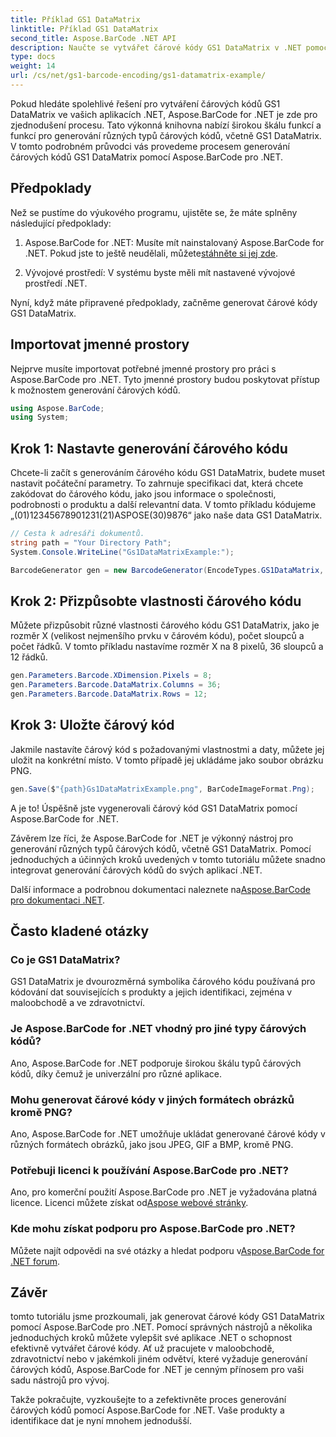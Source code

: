 ```yaml
---
title: Příklad GS1 DataMatrix
linktitle: Příklad GS1 DataMatrix
second_title: Aspose.BarCode .NET API
description: Naučte se vytvářet čárové kódy GS1 DataMatrix v .NET pomocí Aspose.BarCode. Generujte čárové kódy snadno a efektivně v několika krocích.
type: docs
weight: 14
url: /cs/net/gs1-barcode-encoding/gs1-datamatrix-example/
---
```


Pokud hledáte spolehlivé řešení pro vytváření čárových kódů GS1 DataMatrix ve vašich aplikacích .NET, Aspose.BarCode for .NET je zde pro zjednodušení procesu. Tato výkonná knihovna nabízí širokou škálu funkcí a funkcí pro generování různých typů čárových kódů, včetně GS1 DataMatrix. V tomto podrobném průvodci vás provedeme procesem generování čárových kódů GS1 DataMatrix pomocí Aspose.BarCode pro .NET.

## Předpoklady

Než se pustíme do výukového programu, ujistěte se, že máte splněny následující předpoklady:

1. Aspose.BarCode for .NET: Musíte mít nainstalovaný Aspose.BarCode for .NET. Pokud jste to ještě neudělali, můžete[stáhněte si jej zde](https://releases.aspose.com/barcode/net/).

2. Vývojové prostředí: V systému byste měli mít nastavené vývojové prostředí .NET.

Nyní, když máte připravené předpoklady, začněme generovat čárové kódy GS1 DataMatrix.

## Importovat jmenné prostory

Nejprve musíte importovat potřebné jmenné prostory pro práci s Aspose.BarCode pro .NET. Tyto jmenné prostory budou poskytovat přístup k možnostem generování čárových kódů.

```csharp
using Aspose.BarCode;
using System;
```

## Krok 1: Nastavte generování čárového kódu

Chcete-li začít s generováním čárového kódu GS1 DataMatrix, budete muset nastavit počáteční parametry. To zahrnuje specifikaci dat, která chcete zakódovat do čárového kódu, jako jsou informace o společnosti, podrobnosti o produktu a další relevantní data. V tomto příkladu kódujeme „(01)12345678901231(21)ASPOSE(30)9876“ jako naše data GS1 DataMatrix.

```csharp
// Cesta k adresáři dokumentů.
string path = "Your Directory Path";
System.Console.WriteLine("Gs1DataMatrixExample:");

BarcodeGenerator gen = new BarcodeGenerator(EncodeTypes.GS1DataMatrix, "(01)12345678901231(21)ASPOSE(30)9876");
```

## Krok 2: Přizpůsobte vlastnosti čárového kódu

Můžete přizpůsobit různé vlastnosti čárového kódu GS1 DataMatrix, jako je rozměr X (velikost nejmenšího prvku v čárovém kódu), počet sloupců a počet řádků. V tomto příkladu nastavíme rozměr X na 8 pixelů, 36 sloupců a 12 řádků.

```csharp
gen.Parameters.Barcode.XDimension.Pixels = 8;
gen.Parameters.Barcode.DataMatrix.Columns = 36;
gen.Parameters.Barcode.DataMatrix.Rows = 12;
```

## Krok 3: Uložte čárový kód

Jakmile nastavíte čárový kód s požadovanými vlastnostmi a daty, můžete jej uložit na konkrétní místo. V tomto případě jej ukládáme jako soubor obrázku PNG.

```csharp
gen.Save($"{path}Gs1DataMatrixExample.png", BarCodeImageFormat.Png);
```

A je to! Úspěšně jste vygenerovali čárový kód GS1 DataMatrix pomocí Aspose.BarCode for .NET.

Závěrem lze říci, že Aspose.BarCode for .NET je výkonný nástroj pro generování různých typů čárových kódů, včetně GS1 DataMatrix. Pomocí jednoduchých a účinných kroků uvedených v tomto tutoriálu můžete snadno integrovat generování čárových kódů do svých aplikací .NET.

 Další informace a podrobnou dokumentaci naleznete na[Aspose.BarCode pro dokumentaci .NET](https://reference.aspose.com/barcode/net/).

## Často kladené otázky

### Co je GS1 DataMatrix?
GS1 DataMatrix je dvourozměrná symbolika čárového kódu používaná pro kódování dat souvisejících s produkty a jejich identifikaci, zejména v maloobchodě a ve zdravotnictví.

### Je Aspose.BarCode for .NET vhodný pro jiné typy čárových kódů?
Ano, Aspose.BarCode for .NET podporuje širokou škálu typů čárových kódů, díky čemuž je univerzální pro různé aplikace.

### Mohu generovat čárové kódy v jiných formátech obrázků kromě PNG?
Ano, Aspose.BarCode for .NET umožňuje ukládat generované čárové kódy v různých formátech obrázků, jako jsou JPEG, GIF a BMP, kromě PNG.

### Potřebuji licenci k používání Aspose.BarCode pro .NET?
 Ano, pro komerční použití Aspose.BarCode pro .NET je vyžadována platná licence. Licenci můžete získat od[Aspose webové stránky](https://purchase.aspose.com/buy).

### Kde mohu získat podporu pro Aspose.BarCode pro .NET?
 Můžete najít odpovědi na své otázky a hledat podporu v[Aspose.BarCode for .NET forum](https://forum.aspose.com/c/barcode/13).

## Závěr

tomto tutoriálu jsme prozkoumali, jak generovat čárové kódy GS1 DataMatrix pomocí Aspose.BarCode pro .NET. Pomocí správných nástrojů a několika jednoduchých kroků můžete vylepšit své aplikace .NET o schopnost efektivně vytvářet čárové kódy. Ať už pracujete v maloobchodě, zdravotnictví nebo v jakémkoli jiném odvětví, které vyžaduje generování čárových kódů, Aspose.BarCode for .NET je cenným přínosem pro vaši sadu nástrojů pro vývoj.

Takže pokračujte, vyzkoušejte to a zefektivněte proces generování čárových kódů pomocí Aspose.BarCode for .NET. Vaše produkty a identifikace dat je nyní mnohem jednodušší.
